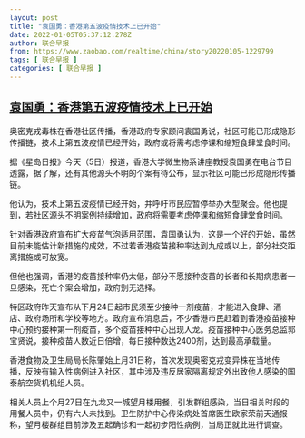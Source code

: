 ```yaml
---
layout: post
title: "袁国勇：香港第五波疫情技术上已开始"
date: 2022-01-05T05:37:12.278Z
author: 联合早报
from: https://www.zaobao.com/realtime/china/story20220105-1229799
tags: [ 联合早报 ]
categories: [ 联合早报 ]
---
```

<!--1641380100000-->
[袁国勇：香港第五波疫情技术上已开始](https://www.zaobao.com/realtime/china/story20220105-1229799)
------

<div>
<p>奥密克戎毒株在香港社区传播，香港政府专家顾问袁国勇说，社区可能已形成隐形传播链，技术上第五波疫情已经开始，政府或将需考虑停课和缩短食肆堂食时间。</p><p>据《星岛日报》今天（5日）报道，香港大学微生物系讲座教授袁国勇在电台节目透露，据了解，还有其他源头不明的个案有待公布，显示社区可能已形成隐形传播链。</p><p>他认为，技术上第五波疫情已经开始，并呼吁市民应暂停举办大型聚会。他也提到，若社区源头不明案例持续增加，政府将需要考虑停课和缩短食肆堂食时间。</p><section id="imu"><div id="dfp-ad-imu1">        </div></section><p>针对香港政府宣布扩大疫苗气泡适用范围，袁国勇认为，这是一个好的开始，虽然目前未能估计新措施的成效，不过若香港疫苗接种率达到九成或以上，部分社交距离措施或可放宽。</p><p>但他也强调，香港的疫苗接种率仍太低，部分不愿接种疫苗的长者和长期病患者一旦感染，死亡个案会增加，政府别无选择。</p><p>特区政府昨天宣布从下月24日起市民须至少接种一剂疫苗，才能进入食肆、酒店、政府场所和学校等地方。政府宣布消息后，不少香港市民赶着到香港疫苗接种中心预约接种第一剂疫苗，多个疫苗接种中心出现人龙。疫苗接种中心医务总监郭宝贤说，接种疫苗人数近日倍增，每日接种数达2400剂，达到最高承载量。</p><div id="innity-in-post"></div><div id="dfp-ad-midarticlespecial">        </div><p>香港食物及卫生局局长陈肇始上月31日称，首次发现奥密克戎变异株在当地传播，反映有输入性病例进入社区，其中涉及违反居家隔离规定外出致他人感染的国泰航空货机机组人员。</p><p>相关人员上个月27日在九龙又一城望月楼用餐，引发群组感染，当日相关时段的用餐人员中，仍有六人未找到。卫生防护中心传染病处首席医生欧家荣前天通报称，望月楼群组目前涉及五起确诊和一起初步阳性病例，当局正就此进行调查。</p>      <div class="cx_paywall_placeholder" id="sph_cdp_40"></div>
</div>
